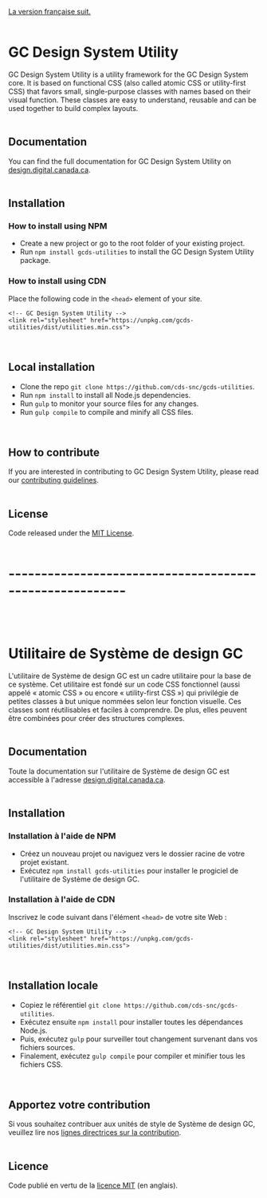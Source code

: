 [La version française suit.](#--------------------------------------------------------)
<br/>
<br/>

# GC Design System Utility

GC Design System Utility is a utility framework for the GC Design System core. It is based on functional CSS (also called atomic CSS or utility-first CSS) that favors small, single-purpose classes with names based on their visual function. These classes are easy to understand, reusable and can be used together to build complex layouts.
<br/>
<br/>

## Documentation

You can find the full documentation for GC Design System Utility on [design.digital.canada.ca]().
<br/>
<br/>

## Installation

### How to install using NPM

- Create a new project or go to the root folder of your existing project.
- Run `npm install gcds-utilities` to install the GC Design System Utility package.

### How to install using CDN

Place the following code in the `<head>` element of your site.
```
<!-- GC Design System Utility -->
<link rel="stylesheet" href="https://unpkg.com/gcds-utilities/dist/utilities.min.css">
```
<br/>

## Local installation

- Clone the repo `git clone https://github.com/cds-snc/gcds-utilities`.
- Run `npm install` to install all Node.js dependencies.
- Run `gulp` to monitor your source files for any changes.
- Run `gulp compile` to compile and minify all CSS files.
<br/>

## How to contribute

If you are interested in contributing to GC Design System Utility, please read our [contributing guidelines](https://github.com/cds-snc/gcds-utilities/blob/main/CONTRIBUTING.md).
<br/>
<br/>

## License
Code released under the [MIT License](https://github.com/cds-snc/gcds-utilities/blob/main/LICENSE).
<br/>
<br/>
# --------------------------------------------------------
<br/>
<br/>

# Utilitaire de Système de design GC

L'utilitaire de Système de design GC est un cadre utilitaire pour la base de ce système. Cet utilitaire est fondé sur un code CSS fonctionnel (aussi appelé « atomic CSS » ou encore « utility-first CSS ») qui privilégie de petites classes à but unique nommées selon leur fonction visuelle. Ces classes sont réutilisables et faciles à comprendre. De plus, elles peuvent être combinées pour créer des structures complexes.
<br/>
<br/>

## Documentation

Toute la documentation sur l'utilitaire de Système de design GC est accessible à l'adresse [design.digital.canada.ca]().
<br/>
<br/>

## Installation

### Installation à l'aide de NPM

- Créez un nouveau projet ou naviguez vers le dossier racine de votre projet existant.
- Exécutez `npm install gcds-utilities` pour installer le progiciel de l'utilitaire de Système de design GC.

### Installation à l'aide de CDN

Inscrivez le code suivant dans l'élément `<head>` de votre site Web :
```
<!-- GC Design System Utility -->
<link rel="stylesheet" href="https://unpkg.com/gcds-utilities/dist/utilities.min.css">
```
<br/>

## Installation locale

- Copiez le référentiel `git clone https://github.com/cds-snc/gcds-utilities`.
- Exécutez ensuite `npm install` pour installer toutes les dépendances Node.js.
- Puis, exécutez `gulp` pour surveiller tout changement survenant dans vos fichiers sources.
- Finalement, exécutez `gulp compile` pour compiler et minifier tous les fichiers CSS.
<br/>

## Apportez votre contribution

Si vous souhaitez contribuer aux unités de style de Système de design GC, veuillez lire nos [lignes directrices sur la contribution](https://github.com/cds-snc/gcds-utilities/blob/main/CONTRIBUTING.md).
<br/>
<br/>

## Licence
Code publié en vertu de la [licence MIT](https://github.com/cds-snc/gcds-utilities/blob/main/LICENSE) (en anglais).
<br/>
<br/>
